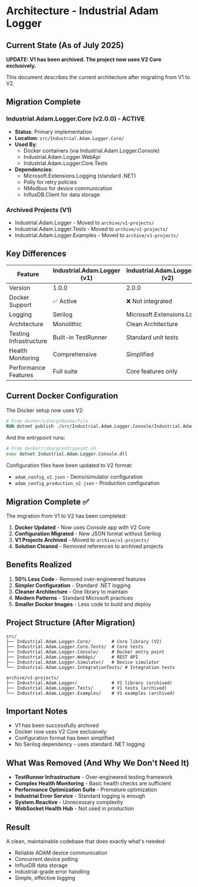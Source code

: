 # Architecture - Industrial Adam Logger

## Current State (As of July 2025)

**UPDATE: V1 has been archived. The project now uses V2 Core exclusively.**

This document describes the current architecture after migrating from V1 to V2.

## Migration Complete

### Industrial.Adam.Logger.Core (v2.0.0) - ACTIVE
- **Status**: Primary implementation
- **Location**: `src/Industrial.Adam.Logger.Core/`
- **Used By**:
  - Docker containers (via Industrial.Adam.Logger.Console)
  - Industrial.Adam.Logger.WebApi
  - Industrial.Adam.Logger.Core.Tests
- **Dependencies**:
  - Microsoft.Extensions.Logging (standard .NET)
  - Polly for retry policies
  - NModbus for device communication
  - InfluxDB.Client for data storage

### Archived Projects (V1)
- Industrial.Adam.Logger - Moved to `archive/v1-projects/`
- Industrial.Adam.Logger.Tests - Moved to `archive/v1-projects/`
- Industrial.Adam.Logger.Examples - Moved to `archive/v1-projects/`

## Key Differences

| Feature | Industrial.Adam.Logger (v1) | Industrial.Adam.Logger.Core (v2) |
|---------|----------------------------|----------------------------------|
| Version | 1.0.0 | 2.0.0 |
| Docker Support | ✅ Active | ❌ Not integrated |
| Logging | Serilog | Microsoft.Extensions.Logging |
| Architecture | Monolithic | Clean Architecture |
| Testing Infrastructure | Built-in TestRunner | Standard unit tests |
| Health Monitoring | Comprehensive | Simplified |
| Performance Features | Full suite | Core features only |

## Current Docker Configuration

The Docker setup now uses V2:
```dockerfile
# From docker/csharp/Dockerfile
RUN dotnet publish ./src/Industrial.Adam.Logger.Console/Industrial.Adam.Logger.Console.csproj
```

And the entrypoint runs:
```bash
# From docker/csharp/entrypoint.sh
exec dotnet Industrial.Adam.Logger.Console.dll
```

Configuration files have been updated to V2 format:
- `adam_config_v2.json` - Demo/simulator configuration
- `adam_config_production_v2.json` - Production configuration

## Migration Complete ✅

The migration from V1 to V2 has been completed:

1. **Docker Updated** - Now uses Console app with V2 Core
2. **Configuration Migrated** - New JSON format without Serilog
3. **V1 Projects Archived** - Moved to `archive/v1-projects/`
4. **Solution Cleaned** - Removed references to archived projects

## Benefits Realized

1. **50% Less Code** - Removed over-engineered features
2. **Simpler Configuration** - Standard .NET logging
3. **Cleaner Architecture** - One library to maintain
4. **Modern Patterns** - Standard Microsoft practices
5. **Smaller Docker Images** - Less code to build and deploy

## Project Structure (After Migration)

```
src/
├── Industrial.Adam.Logger.Core/        # Core library (V2)
├── Industrial.Adam.Logger.Core.Tests/  # Core tests
├── Industrial.Adam.Logger.Console/     # Docker entry point
├── Industrial.Adam.Logger.WebApi/      # REST API
├── Industrial.Adam.Logger.Simulator/   # Device simulator
└── Industrial.Adam.Logger.IntegrationTests/ # Integration tests

archive/v1-projects/
├── Industrial.Adam.Logger/             # V1 library (archived)
├── Industrial.Adam.Logger.Tests/       # V1 tests (archived)
└── Industrial.Adam.Logger.Examples/    # V1 examples (archived)
```

## Important Notes

- V1 has been successfully archived
- Docker now uses V2 Core exclusively
- Configuration format has been simplified
- No Serilog dependency - uses standard .NET logging

## What Was Removed (And Why We Don't Need It)

- **TestRunner Infrastructure** - Over-engineered testing framework
- **Complex Health Monitoring** - Basic health checks are sufficient
- **Performance Optimization Suite** - Premature optimization
- **Industrial Error Service** - Standard logging is enough
- **System.Reactive** - Unnecessary complexity
- **WebSocket Health Hub** - Not used in production

## Result

A clean, maintainable codebase that does exactly what's needed:
- Reliable ADAM device communication
- Concurrent device polling
- InfluxDB data storage
- Industrial-grade error handling
- Simple, effective logging